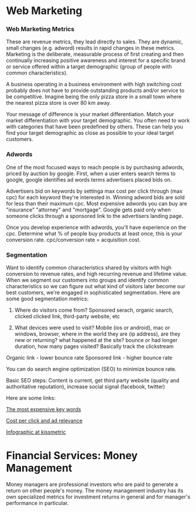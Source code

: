 # Web Marketing 

### Web Marketing Metrics

These are revenue metrics, they lead directly to sales. They are dynamic, small changes (e.g. adword) results in rapid changes in these metrics. Marketing is the deliberate, measurable process of first creating and then continually increasing positive awareness and interest for a specific brand or service offered within a target demographic (group of people with common characteristics).

A business operating in a business environment with high switching cost probably does not have to provide outstanding products and/or service to be competitive. Imagine being the only pizza store in a small town where the nearest pizza store is over 80 km away.

Your message of difference is your market differentiation. Match your market differentiation with your target demographic. You often need to work with categories that have been predefined by others. These can help you find your target demographic as close as possible to your ideal target customers.

### Adwords

One of the most focused ways to reach people is by purchasing adwords, priced by auction by google. First, when a user enters search terms to google, google identifies ad words terms advertisers placed bids on.

Advertisers bid on keywords by settinga max cost per click through (max cpc) for each keyword they're interested in. Winning adword bids are sold for less than their maximum cpc. Most expensive adwords you can buy are "insurance" "attorney" and "mortgage". Google gets paid only when someone clicks through a sponsored link to the advertisers landing page.

Once you develop experience with adwords, you'll have experience on the cpc. Determine what % of people buy products at least once, this is your conversion rate. cpc/conversion rate = acquisition cost. 

### Segmentation

Want to identify common characteristics shared by visitors with high conversion to revenue rates, and high recurring revenue and lifetime value. When we segment our customers into groups and identify common characteristics so we can figure out what kind of visitors later become our best customers, we're engaged in sophisticated segmentation. Here are some good segmentation metrics:

1. Where do visitors come from? Sponsored serach, organic search, clicked clicked link, third-party website, etc

2. What devices were used to visit? Mobile (ios or android), mac or windows, browser, where in the world they are (ip address), are they new or returning? what happened at the site? bounce or had longer duration, how many pages visited? Basically track the clickstream 

Organic link - lower bounce rate
Sponsored link - higher bounce rate

You can do search engine optimization (SEO) to minimize bounce rate.

Basic SEO steps: Content is current, get third party website (quality and authoritative reputation), increase social signal (facebook, twitter)

Here are some links:

[The most expensive key words](http://www.wordstream.com/articles/most-expensive-keywords)

[Cost per click and ad relevance](https://support.google.com/adwords/answer/6297?hl=en)

[Infographic at kissmetric](https://blog.kissmetrics.com/how-to-calculate-lifetime-value/?wide=1)

# Financial Services: Money Management

Money managers are professional investors who are paid to generate
a return on other people's money. The money management industry has
its own specialized metrics for investment returns in general and for
manager's performance in particular. 


